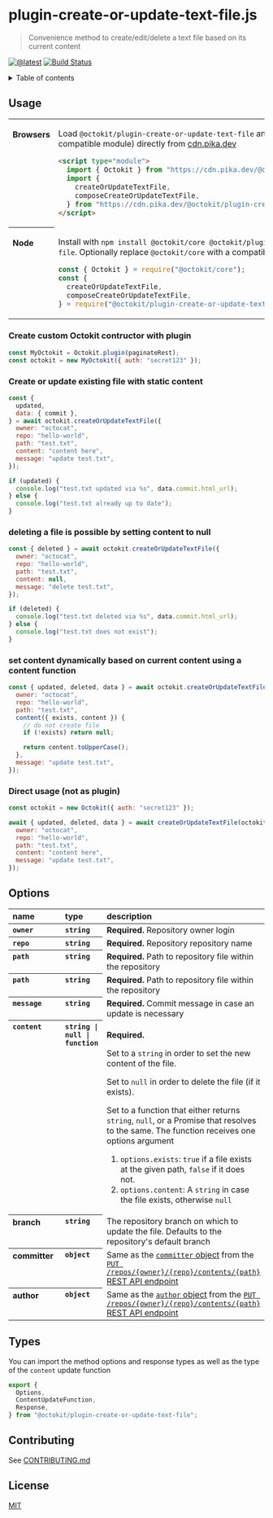 # plugin-create-or-update-text-file.js

> Convenience method to create/edit/delete a text file based on its current content

[![@latest](https://img.shields.io/npm/v/@octokit/plugin-create-or-update-text-file.svg)](https://www.npmjs.com/package/@octokit/plugin-create-or-update-text-file)
[![Build Status](https://github.com/octokit/plugin-create-or-update-text-file.js/workflows/Test/badge.svg)](https://github.com/octokit/plugin-create-or-update-text-file.js/actions?query=workflow%3ATest+branch%3Amain)

<details><summary>Table of contents</summary>

<!-- toc -->

- [Usage](#usage)
  - [Create custom Octokit contructor with plugin](#create-custom-octokit-contructor-with-plugin)
  - [Create or update existing file with static content](#create-or-update-existing-file-with-static-content)
  - [deleting a file is possible by setting content to null](#deleting-a-file-is-possible-by-setting-content-to-null)
  - [set content dynamically based on current content using a content function](#set-content-dynamically-based-on-current-content-using-a-content-function)
  - [Direct usage (not as plugin)](#direct-usage-not-as-plugin)
- [Options](#options)
- [Types](#types)
- [Contributing](#contributing)
- [License](#license)

<!-- tocstop -->

</details>

## Usage

<table>
<tbody valign=top align=left>
<tr><th>

Browsers

</th><td width=100%>

Load `@octokit/plugin-create-or-update-text-file` and [`@octokit/core`](https://github.com/octokit/core.js) (or core-compatible module) directly from [cdn.pika.dev](https://cdn.pika.dev)

```html
<script type="module">
  import { Octokit } from "https://cdn.pika.dev/@octokit/core";
  import {
    createOrUpdateTextFile,
    composeCreateOrUpdateTextFile,
  } from "https://cdn.pika.dev/@octokit/plugin-create-or-update-text-file";
</script>
```

</td></tr>
<tr><th>

Node

</th><td>

Install with `npm install @octokit/core @octokit/plugin-create-or-update-text-file`. Optionally replace `@octokit/core` with a compatible module

```js
const { Octokit } = require("@octokit/core");
const {
  createOrUpdateTextFile,
  composeCreateOrUpdateTextFile,
} = require("@octokit/plugin-create-or-update-text-file");
```

</td></tr>
</tbody>
</table>

### Create custom Octokit contructor with plugin

```js
const MyOctokit = Octokit.plugin(paginateRest);
const octokit = new MyOctokit({ auth: "secret123" });
```

### Create or update existing file with static content

```js
const {
  updated,
  data: { commit },
} = await octokit.createOrUpdateTextFile({
  owner: "octocat",
  repo: "hello-world",
  path: "test.txt",
  content: "content here",
  message: "update test.txt",
});

if (updated) {
  console.log("test.txt updated via %s", data.commit.html_url);
} else {
  console.log("test.txt already up to date");
}
```

### deleting a file is possible by setting content to null

```js
const { deleted } = await octokit.createOrUpdateTextFile({
  owner: "octocat",
  repo: "hello-world",
  path: "test.txt",
  content: null,
  message: "delete test.txt",
});

if (deleted) {
  console.log("test.txt deleted via %s", data.commit.html_url);
} else {
  console.log("test.txt does not exist");
}
```

### set content dynamically based on current content using a content function

```js
const { updated, deleted, data } = await octokit.createOrUpdateTextFile({
  owner: "octocat",
  repo: "hello-world",
  path: "test.txt",
  content({ exists, content }) {
    // do not create file
    if (!exists) return null;

    return content.toUpperCase();
  },
  message: "update test.txt",
});
```

### Direct usage (not as plugin)

```js
const octokit = new Octokit({ auth: "secret123" });

await { updated, deleted, data } = await createOrUpdateTextFile(octokit, {
  owner: "octocat",
  repo: "hello-world",
  path: "test.txt",
  content: "content here",
  message: "update test.txt",
});
```

## Options

<table width="100%">
  <thead align=left>
    <tr>
      <th width=150>
        name
      </th>
      <th width=70>
        type
      </th>
      <th>
        description
      </th>
    </tr>
  </thead>
  <tbody align=left valign=top>
    <tr>
      <th>
        <code>owner</code>
      </th>
      <th>
        <code>string</code>
      </th>
      <td>
        <strong>Required.</strong> Repository owner login
      </td>
    </tr>
    <tr>
      <th>
        <code>repo</code>
      </th>
      <th>
        <code>string</code>
      </th>
      <td>
        <strong>Required.</strong> Repository repository name
      </td>
    </tr>
    <tr>
      <th>
        <code>path</code>
      </th>
      <th>
        <code>string</code>
      </th>
      <td>
        <strong>Required.</strong> Path to repository file within the repository
      </td>
    </tr>
    <tr>
      <th>
        <code>path</code>
      </th>
      <th>
        <code>string</code>
      </th>
      <td>
        <strong>Required.</strong> Path to repository file within the repository
      </td>
    </tr>
    <tr>
      <th>
        <code>message</code>
      </th>
      <th>
        <code>string</code>
      </th>
      <td>
        <strong>Required.</strong> Commit message in case an update is necessary
      </td>
    </tr>
    <tr>
      <th>
        <code>content</code>
      </th>
      <th>
        <code>string | null | function</code>
      </th>
      <td>

**Required.**

Set to a `string` in order to set the new content of the file.

Set to `null` in order to delete the file (if it exists).

Set to a function that either returns `string`, `null`, or a Promise that resolves to the same. The function receives one options argument

1. `options.exists`: `true` if a file exists at the given path, `false` if it does not.
2. `options.content`: A `string` in case the file exists, otherwise `null`

</td>
    </tr>
    <tr>
      <th>branch</th>
      <th><code>string</code></th>
      <td>The repository branch on which to update the file. Defaults to the repository's default branch</td>
    </tr>
    <tr>
      <th>committer</th>
      <th><code>object</code></th>
      <td>Same as the <a href="https://docs.github.com/en/rest/reference/repos#committer-object"><code>committer</code> object</a> from the <a href="https://docs.github.com/en/rest/reference/repos#create-or-update-file-contents"><code>PUT /repos/{owner}/{repo}/contents/{path}</code> REST API endpoint</a></td>
    </tr>
    <tr>
      <th>author</th>
      <th><code>object</code></th>
      <td>Same as the <a href="https://docs.github.com/en/rest/reference/repos#author-object"><code>author</code> object</a> from the <a href="https://docs.github.com/en/rest/reference/repos#create-or-update-file-contents"><code>PUT /repos/{owner}/{repo}/contents/{path}</code> REST API endpoint</a></td>
    </tr>
  </tbody>
</table>

## Types

You can import the method options and response types as well as the type of the `content` update function

```ts
export {
  Options,
  ContentUpdateFunction,
  Response,
} from "@octokit/plugin-create-or-update-text-file";
```

## Contributing

See [CONTRIBUTING.md](CONTRIBUTING.md)

## License

[MIT](LICENSE)
